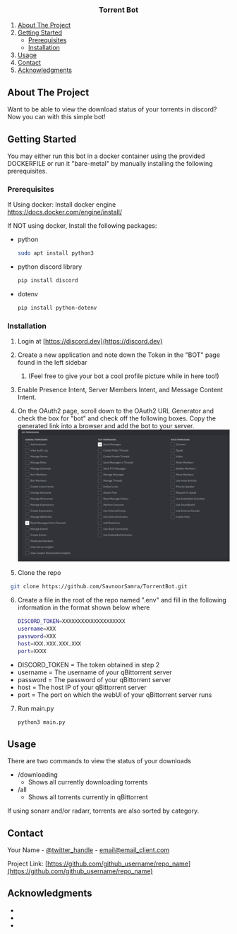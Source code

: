 <!-- Improved compatibility of back to top link: See: https://github.com/othneildrew/Best-README-Template/pull/73 -->
<a name="readme-top"></a>
<!--
*** Thanks for checking out the Best-README-Template. If you have a suggestion
*** that would make this better, please fork the repo and create a pull request
*** or simply open an issue with the tag "enhancement".
*** Don't forget to give the project a star!
*** Thanks again! Now go create something AMAZING! :D
-->



<!-- PROJECT SHIELDS -->
<!--
*** I'm using markdown "reference style" links for readability.
*** Reference links are enclosed in brackets [ ] instead of parentheses ( ).
*** See the bottom of this document for the declaration of the reference variables
*** for contributors-url, forks-url, etc. This is an optional, concise syntax you may use.
*** https://www.markdownguide.org/basic-syntax/#reference-style-links
-->




<h3 align="center">Torrent Bot</h3>


<!-- TABLE OF CONTENTS -->
  <ol>
    <li>
      <a href="#about-the-project">About The Project</a>
    </li>
    <li>
      <a href="#getting-started">Getting Started</a>
      <ul>
        <li><a href="#prerequisites">Prerequisites</a></li>
        <li><a href="#installation">Installation</a></li>
      </ul>
    </li>
    <li><a href="#usage">Usage</a></li>
    <li><a href="#contact">Contact</a></li>
    <li><a href="#acknowledgments">Acknowledgments</a></li>
  </ol>




<!-- ABOUT THE PROJECT -->
## About The Project
Want to be able to view the download status of your torrents in discord? Now you can with this simple bot!

<!-- GETTING STARTED -->
## Getting Started

You may either run this bot in a docker container using the provided DOCKERFILE or run it "bare-metal" by manually installing the following prerequisites.

### Prerequisites
If Using docker:
Install docker engine https://docs.docker.com/engine/install/

If NOT using docker,
Install the following packages:
* python
  ```sh
  sudo apt install python3
  ```
* python discord library
  ```sh
  pip install discord
  ```
* dotenv
  ```sh
  pip install python-dotenv
  ```

### Installation

1. Login at [https://discord.dev](https://discord.dev)
2. Create a new application and note down the Token in the "BOT" page found in the left sidebar
   1. (Feel free to give your bot a cool profile picture while in here too!)
3. Enable Presence Intent, Server Members Intent, and Message Content Intent.
4. On the OAuth2 page, scroll down to the OAuth2 URL Generator and check the box for "bot" and check off the following boxes. Copy the generated link into a browser and add the bot to your server.![img.png](/img/permissions.png)

5. Clone the repo
  ```sh
   git clone https://github.com/SavnoorSamra/TorrentBot.git
   ```
   
6. Create a file in the root of the repo named ".env" and fill in the following information in the format shown below where
   ```sh
   DISCORD_TOKEN=XXXXXXXXXXXXXXXXXXXX
   username=XXX
   password=XXX
   host=XXX.XXX.XXX.XXX
   port=XXXX
   ```
* DISCORD_TOKEN = The token obtained in step 2
* username = The username of your qBittorrent server
* password = The password of your qBittorrent server
* host = The host IP of your qBittorrent server
* port = The port on which the webUI of your qBittorrent server runs

7. Run main.py
   ```sh
   python3 main.py
   ```

<!-- USAGE EXAMPLES -->
## Usage

There are two commands to view the status of your downloads
* /downloading
  * Shows all currently downloading torrents
* /all
  * Shows all torrents currently in qBittorrent

If using sonarr and/or radarr, torrents are also sorted by category.

<!-- CONTACT -->
## Contact

Your Name - [@twitter_handle](https://twitter.com/twitter_handle) - email@email_client.com

Project Link: [https://github.com/github_username/repo_name](https://github.com/github_username/repo_name)


<!-- ACKNOWLEDGMENTS -->
## Acknowledgments

* []()
* []()
* []()

